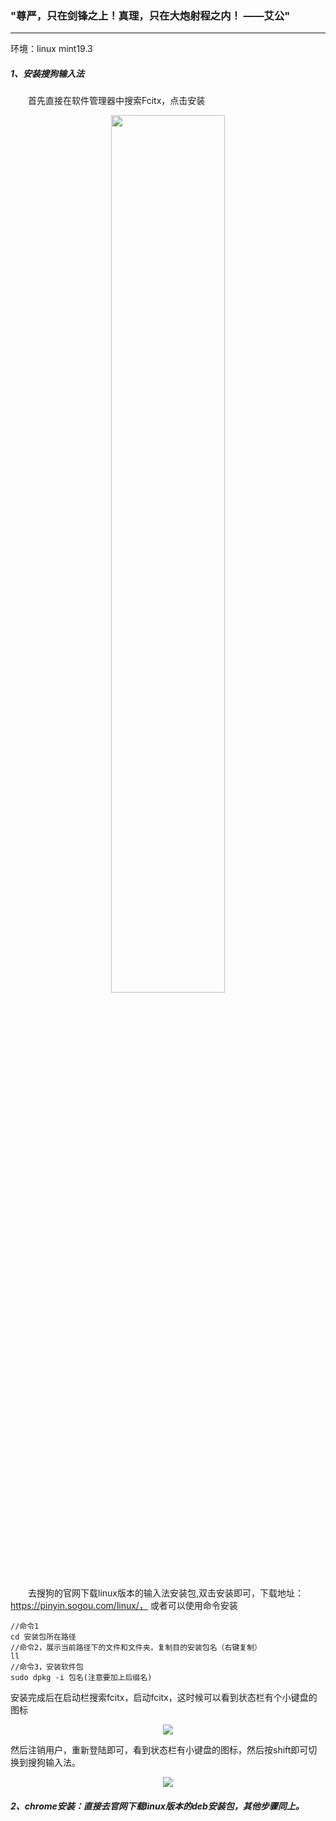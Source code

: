 ### "尊严，只在剑锋之上！真理，只在大炮射程之内！    ——艾公"
***
环境：linux mint19.3

##### 1、安装搜狗输入法
&emsp;&emsp;首先直接在软件管理器中搜索Fcitx，点击安装
<div align="center"><img src="https://gitee.com/hottersquash/pictures_byan/raw/master/all/2021-11-07-12-47-09.png" width = "60%" /></div>

&emsp;&emsp;去搜狗的官网下载linux版本的输入法安装包,双击安装即可，下载地址：https://pinyin.sogou.com/linux/，
或者可以使用命令安装

```bush
//命令1
cd 安装包所在路径
//命令2，展示当前路径下的文件和文件夹，复制目的安装包名（右键复制）
ll
//命令3，安装软件包
sudo dpkg -i 包名(注意要加上后缀名)
```
安装完成后在启动栏搜索fcitx，启动fcitx，这时候可以看到状态栏有个小键盘的图标
<div align="center"><img src="https://gitee.com/hottersquash/pictures_byan/raw/master/all/2021-11-07-12-49-17.png"/></div>

然后注销用户，重新登陆即可，看到状态栏有小键盘的图标，然后按shift即可切换到搜狗输入法。
<div align="center"><img src="https://gitee.com/hottersquash/pictures_byan/raw/master/all/2021-11-07-12-49-44.png"/></div>


##### 2、chrome安装：直接去官网下载linux版本的deb安装包，其他步骤同上。